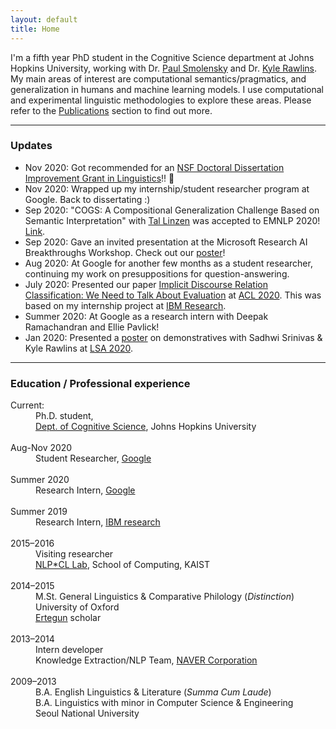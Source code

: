 ```yaml
---
layout: default
title: Home
---
```


I'm a fifth year PhD student in the Cognitive Science department at Johns Hopkins University, working with Dr. <a href="https://www.microsoft.com/en-us/research/people/psmo/">Paul Smolensky</a> and Dr. <a href="http://sites.krieger.jhu.edu/rawlins/">Kyle Rawlins</a>. My main areas of interest are computational semantics/pragmatics, and generalization in humans and machine learning models. I use computational and experimental linguistic methodologies to explore these areas. Please refer to the <a href="/publications">Publications</a> section to find out more.

* * *
### Updates
* Nov 2020: Got recommended for an <a href="https://www.nsf.gov/funding/pgm_summ.jsp?pims_id=505033">NSF Doctoral Dissertation Improvement Grant in Linguistics</a>!! 🥳
* Nov 2020: Wrapped up my internship/student researcher program at Google. Back to dissertating :)
* Sep 2020: "COGS: A Compositional Generalization Challenge Based on Semantic Interpretation" with <a href="http://tallinzen.net/">Tal Linzen</a> was accepted to EMNLP 2020! <a href="https://www.aclweb.org/anthology/2020.emnlp-main.731/">Link</a>.
* Sep 2020: Gave an invited presentation at the Microsoft Research AI Breakthroughs Workshop. Check out our <a href="/assets/files/cogs_poster.pdf">poster</a>!
* Aug 2020: At Google for another few months as a student researcher, continuing my work on presuppositions for question-answering.
* July 2020: Presented our paper <a href="https://www.aclweb.org/anthology/2020.acl-main.480/">Implicit Discourse Relation Classification: We Need to Talk About Evaluation</a> at <a href="https://acl2020.org/">ACL 2020</a>. This was based on my internship project at <a href="https://researcher.watson.ibm.com/researcher/view_group.php?id=8073">IBM Research</a>.
* Summer 2020: At Google as a research intern with Deepak Ramachandran and Ellie Pavlick!
* Jan 2020: Presented a <a href="/assets/files/LSA_ku_poster.pdf">poster</a> on demonstratives with Sadhwi Srinivas & Kyle Rawlins at <a href="https://www.linguisticsociety.org/event/lsa-2020-annual-meeting">LSA 2020</a>. 

<!--* Dec 2019: Presented a paper titled <a href="/assets/files/Kim_Linzen_NeurIPS_workshop_camready.pdf">Compositionality as Directional Consistency in Sequential Neural Networks</a> at the <a href="https://context-composition.github.io/">Compositionality Workshop</a> at NeurIPS 2019. 
* Aug 2019: A preprint of our paper on modeling PP argumenthood as gradient blends is now on <a href="https://ling.auf.net/lingbuzz/004723">LingBuzz</a> (note: currently undergoing major revisions). Work with my advisors Kyle Rawlins & Paul Smolensky.
* Summer 2019: Interned with the <a href="https://researcher.watson.ibm.com/researcher/view_group.php?id=8073">Conversational Systems</a> team at IBM Research, looking at conditional structures and representations for discourse more generally. Preprint coming soon...
* Jul 2019: <a href="https://www.aclweb.org/anthology/papers/P/P19/P19-1439/">Pretraining paper</a> with the JSALT Sentence Rep team presented at ACL 2019.
* Jun 2019: <a href="https://starsem.org/2019">\*SEM</a> paper received <a href="https://twitter.com/_starsem/status/1136645141547094016">Best Paper Award</a>!
* Aug 2019: <a href="https://www.linguisticsociety.org/abstract/maximize-presupposition-and-korean-demonstrative-ku">Abstract</a> on demonstratives with Sadhwi Srinivas & Kyle Rawlins accepted to <a href="https://www.linguisticsociety.org/event/lsa-2020-annual-meeting">LSA 2020</a>.
* May 2019: <a href="https://www.frontiersin.org/articles/10.3389/fpsyg.2019.01020/full">Paper</a> on semantic fluency accepted to Frontiers in Psychology.
* Apr 2019: <a href="https://arxiv.org/abs/1904.11544">Function words probing paper</a> accepted to <a href="https://starsem.org/2019">\*SEM</a>! Work with JSALT 2018 Sentence Rep <a href="https://jsalt18-sentence-repl.github.io/">Team</a>. 
** Dec 2018: <a href="https://arxiv.org/pdf/1812.10860.pdf">Two</a> <a href="https://openreview.net/forum?id=SJzSgnRcKX">papers</a> on probing sentence representations are out.
Nov 1 2018: Our paper "Predicting Argumenthood of English Preposition Phrases" has been accepted to <a href="https://aaai.org/Conferences/AAAI-19/">AAAI 2019</a> (16.2% acceptance rate!). Joint work with Kyle Rawlins, Ben Van Durme & Paul Smolensky. [<a target="_blank" href="https://arxiv.org/abs/1809.07889">preprint</a>]
* Oct 25 2018:
Talk at <a href="https://sites.google.com/view/acceptability/home">Acceptability judgments workshop</a> (Barcelona) [<a target="_blank" href="/assets/files/acceptability_slides.pdf">slides</a>]
* Oct 26-27 2018:
Talk at <a href="https://sites.google.com/site/cialt2berlin/home">CiALT2</a> (Berlin) [<a target="_blank" href="/assets/files/acceptability_slides.pdf">slides</a>]
* Sep 28 2018:
Lightning talk & poster at <a href="https://wecnlpsummit2018rsvp.splashthat.com/">WeCNLP Summit</a> (Facebook, Menlo Park) [<a target="_blank" href="/assets/files/nkim_wecnlp_poster.pdf">poster</a>] \[<a target="_blank" href="/assets/files/nkim_wecnlp_slides.pdf">slides</a>] 
* Jun--Aug 2018:
At <a href="https://www.clsp.jhu.edu/workshops/18-workshop/">JSALT</a> General-Purpose Sentence Representation Learning <a href="https://jsalt18-sentence-repl.github.io/">team</a> (Baltimore)
-->

* * *
### Education / Professional experience
<dl>
<dt>Current: </dt>
<dd>Ph.D. student,<br> <a href="http://cogsci.jhu.edu/">Dept. of Cognitive Science</a>, Johns Hopkins University</dd>
<br>
<dt>Aug-Nov 2020  </dt>
<dd>Student Researcher, <a href="https://ai.google/">Google</a></dd>
<br>
<dt>Summer 2020  </dt>
<dd>Research Intern, <a href="https://ai.google/">Google</a></dd>
<br>
<dt>Summer 2019  </dt>
<dd>Research Intern, <a href="https://researcher.watson.ibm.com/researcher/view_group.php?id=8073">IBM research</a></dd>
<br>
<dt>2015&#8211;2016  </dt>
<dd>Visiting researcher <br> <a href="http://nlpcl.kaist.ac.kr">NLP*CL Lab</a>, School of Computing, KAIST</dd>
<br>
<dt>2014&#8211;2015  </dt>
<dd>M.St. General Linguistics & Comparative Philology (<i>Distinction</i>)<br> University of Oxford</dd>
<dd><a href="https://www.ertegun.ox.ac.uk/">Ertegun</a> scholar</dd> 
<br>
<dt>2013&#8211;2014  </dt>
<dd>Intern developer<br>Knowledge Extraction/NLP Team, <a href="https://www.navercorp.com/en/index.nhn">NAVER Corporation</a>  </dd>
<br>
<dt>2009&#8211;2013  </dt>  
<dd>B.A. English Linguistics & Literature (<i>Summa Cum Laude</i>) <br>
B.A. Linguistics with minor in Computer Science & Engineering   <br>
Seoul National University <br>
</dd>
</dl>

